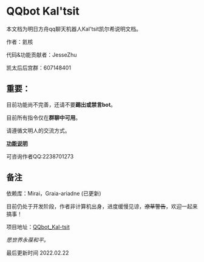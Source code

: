 # QQbot Kal'tsit 

本文档为明日方舟qq聊天机器人Kal'tsit凯尔希说明文档。

作者：氦核 

代码&功能贡献者：JesseZhu

凯太后后宫群：607148401


## 重要：

目前功能尚不完善，还请不要**踢出或禁言bot**。

目前所有指令仅在**群聊中可用**。

请遵循文明人的交流方式。

**[功能说明](/guide)**

可咨询作者QQ:2238701273


## 备注

依赖库：Mirai，Graia-ariadne (已更新)

目前仍处于开发阶段，作者非计算机出身，进度缓慢见谅，<del>潦草警告</del>，欢迎一起来搞事！

项目地址：[QQbot_Kal-tsit](https://github.com/konelane/QQbot_Kal-tsit)

*愿世界永葆和平。*

最后更新时间 2022.02.22

